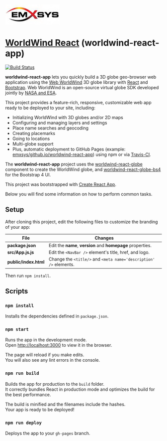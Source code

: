 ![Emxsys](images/emxsys_logo.png)

# [WorldWind React](https://emxsys.github.io/worldwind-react-app/) (worldwind-react-app)

[![Build Status](https://travis-ci.org/emxsys/worldwind-react-app.svg?branch=master)](https://travis-ci.org/emxsys/worldwind-react-app)

__worldwind-react-app__ lets you quickly build a 3D globe geo-browser web application using the 
[Web WorldWind](https://github.com/NASAWorldWind/WebWorldWind) 3D globe library with 
[React](https://reactjs.org) and [Bootstrap](https://getbootstrap.com). 
Web WorldWind is an open-source virtual globe SDK developed jointly by 
[NASA and ESA](https://worldwind.arc.nasa.gov/web/). 

This project provides a feature-rich, responsive, customizable web app ready to be deployed to your 
site, including: 

- Initializing WorldWind with 3D globes and/or 2D maps
- Configuring and managing layers and settings
- Place name searches and geocoding
- Creating placemarks
- Going to locations
- Multi-globe support
- Plus, automatic deployment to GitHub Pages (example: [emxsys/github.io/worldwind-react-app](https://emxsys.github.io/worldwind-react-app/))
 using npm or via [Travis-CI](https://travis-ci.org/emxsys/worldwind-react-app).

The __worldwind-react-app__ project uses the [worldwind-react-globe](https://github.com/emxsys/worldwind-react-globe)
component to create the WorldWind globe, and [worldwind-react-globe-bs4](https://github.com/emxsys/worldwind-react-globe-bs4) 
for the Bootstrap 4 UI.

This project was bootstrapped with [Create React App](https://github.com/facebookincubator/create-react-app).

Below you will find some information on how to perform common tasks.<br>

## Setup

After cloning this project, edit the following files to customize the branding of your app:

File | Changes
-----|--------
__package.json__ | Edit the __name__, __version__ and __homepage__ properties.
__src/App.js.js__ | Edit the `<NavBar />` element's title, href, and logo. 
__public/index.html__ | Change the `<title/>` and `<meta name='description' />` elements.

Then run `npm install`.


## Scripts

### `npm install`
 
Installs the dependencies defined in `package.json`.


### `npm start`

Runs the app in the development mode.<br>
Open [http://localhost:3000](http://localhost:3000) to view it in the browser.

The page will reload if you make edits.<br>
You will also see any lint errors in the console.


### `npm run build`

Builds the app for production to the `build` folder.<br>
It correctly bundles React in production mode and optimizes the build for the best performance.

The build is minified and the filenames include the hashes.<br>
Your app is ready to be deployed!


### `npm run deploy`

Deploys the app to your `gh-pages` branch.

